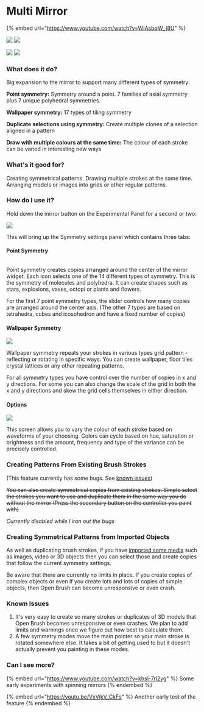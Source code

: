 # Multi Mirror

{% embed url="https://www.youtube.com/watch?v=WIAsbqW_j8U" %}

![](<../.gitbook/assets/image (14).png>) ![](<../.gitbook/assets/image (2) (3).png>)

![](<../.gitbook/assets/image (2) (4).png>) ![](<../.gitbook/assets/image (7) (4).png>)

### What does it do?

Big expansion to the mirror to support many different types of symmetry:

**Point symmetry:** Symmetry around a point. 7 families of axial symmetry plus 7 unique polyhedral symmetries.

**Wallpaper symmetry:** 17 types of tiling symmetry

**Duplicate selections using symmetry:** Create multiple clones of a selection aligned in a pattern

**Draw with multiple colours at the same time:** The colour of each stroke can be varied in interesting new ways

### What's it good for?

Creating symmetrical patterns. Drawing multiple strokes at the same time. Arranging models or images into grids or other regular patterns.

### How do I use it?

Hold down the mirror button on the Experimental Panel for a second or two:

![](<../.gitbook/assets/image (9) (1).png>)

This will bring up the Symmetry settings panel which contains three tabs:

#### Point Symmetry

<figure><img src="../.gitbook/assets/image (25).png" alt=""><figcaption></figcaption></figure>

Point symmetry creates copies arranged around the center of the mirror widget. Each icon selects one of the 14 different types of symmetry. This is the symmetry of molecules and polyhedra. It can create shapes such as stars, explosions, vases, octopi or plants and flowers.

For the first 7 point symmetry types, the slider controls how many copies are arranged around the center axis. (The other 7 types are based on tetrahedra, cubes and icosohedron and have a fixed number of copies)

#### Wallpaper Symmetry

![](<../.gitbook/assets/image (1) (1) (2) (1).png>)

Wallpaper symmetry repeats your strokes in various types grid pattern - reflecting or rotating in specific ways. You can create wallpaper, floor tiles crystal lattices or any other repeating patterns.

For all symmetry types you have control over the number of copies in x and y directions. For some you can also change the scale of the grid in both the x and y directions and skew the grid cells themselves in either direction.

#### Options

![](<../.gitbook/assets/image (7) (3).png>)

This screen allows you to vary the colour of each stroke based on waveforms of your choosing. Colors can cycle based on hue, saturation or brightness and the amount, frequency and type of the variance can be precisely controlled.

### Creating Patterns From Existing Brush Strokes

(This feature currently has some bugs. See [known issues](multimirror.md#known-issues))

~~You can also create symmetrical copies from existing strokes. Simple select the strokes you want to use and duplicate them in the same way you do without the mirror (Press the secondary button on the controller you paint with)~~

_Currently disabled while I iron out the bugs_

### Creating Symmetrical Patterns from Imported Objects

As well as duplicating brush strokes, if you have [imported some media](using-reference-images-on-oculus-quest.md) such as images, video or 3D objects then you can select those and create copies that follow the current symmetry settings.

Be aware that there are currently no limits in place. If you create copies of complex objects or even if you create lots and lots of copies of simple objects, then Open Brush can become unresponsive or even crash.

### Known Issues

1. It's very easy to create so many strokes or duplicates of 3D models that Open Brush becomes unresponsive or even crashes. We plan to add limits and warnings once we figure out how best to calculate them.
2. A few symmetry modes move the main pointer so your main stroke is rotated somewhere else. It takes a bit of getting used to but it doesn't actually prevent you painting in these modes.

### Can I see more?

{% embed url="https://www.youtube.com/watch?v=khsI-7rl2yg" %}
Some early experiments with spinning mirrors
{% endembed %}

{% embed url="https://youtu.be/VxVjkV_CkFs" %}
Another early test of the feature
{% endembed %}

<div><figure><img src="../.gitbook/assets/Untitled_1_00.png" alt=""><figcaption></figcaption></figure> <figure><img src="../.gitbook/assets/Untitled_2_00.png" alt=""><figcaption></figcaption></figure> <figure><img src="../.gitbook/assets/Untitled_6_00.png" alt=""><figcaption></figcaption></figure> <figure><img src="../.gitbook/assets/Untitled_5_00.png" alt=""><figcaption></figcaption></figure> <figure><img src="../.gitbook/assets/Untitled_9_00.png" alt=""><figcaption></figcaption></figure> <figure><img src="../.gitbook/assets/Untitled_117_00.png" alt=""><figcaption></figcaption></figure> <figure><img src="../.gitbook/assets/Untitled_118_01.png" alt=""><figcaption></figcaption></figure> <figure><img src="../.gitbook/assets/Untitled_127_00.png" alt=""><figcaption></figcaption></figure></div>
